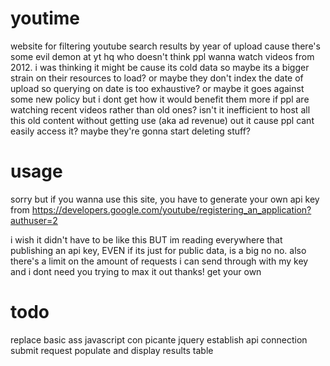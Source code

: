 # youtime
website for filtering youtube search results by year of upload cause there's some evil demon at yt hq who doesn't think ppl wanna watch videos from 2012.
i was thinking it might be cause its cold data so maybe its a bigger strain on their resources to load? or maybe they don't index the date of upload so querying on date is too exhaustive?
or maybe it goes against some new policy but i dont get how it would benefit them more if ppl are watching recent videos rather than old ones? isn't it inefficient to host all this old content without getting use (aka ad revenue) out it cause ppl cant easily access it? maybe they're gonna start deleting stuff?

# usage
sorry but if you wanna use this site, you have to generate your own api key from 
https://developers.google.com/youtube/registering_an_application?authuser=2

i wish it didn't have to be like this BUT im reading everywhere that publishing an api key, EVEN if its just for public data, is a big no no. also there's a limit on the amount of requests i can send through with my key and i dont need you trying to max it out thanks! get your own

# todo
replace basic ass javascript con picante jquery
establish api connection
submit request
populate and display results table

